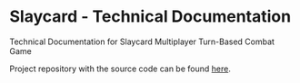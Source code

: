 # Slaycard - Technical Documentation
Technical Documentation for Slaycard Multiplayer Turn-Based Combat Game

Project repository with the source code can be found [here](https://github.com/netspie/slaycard).
